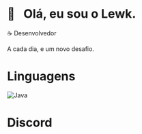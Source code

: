 # 🌟 &nbsp; Olá, eu sou o Lewk.
☕ Desenvolvedor

A cada dia, e um novo desafio.

# Linguagens

![Java](https://img.shields.io/badge/Java-white?style=for-the-badge&color=gray)

# Discord

